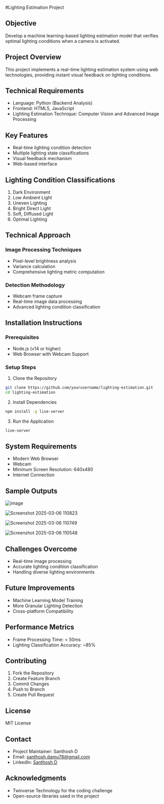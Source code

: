 #Lighting Estimation Project

## Objective
Develop a machine learning-based lighting estimation model that verifies optimal lighting conditions when a camera is activated.

## Project Overview
This project implements a real-time lighting estimation system using web technologies, providing instant visual feedback on lighting conditions.

## Technical Requirements
- Language: Python (Backend Analysis)
- Frontend: HTML5, JavaScript
- Lighting Estimation Technique: Computer Vision and Advanced Image Processing

## Key Features
- Real-time lighting condition detection
- Multiple lighting state classifications
- Visual feedback mechanism
- Web-based interface

## Lighting Condition Classifications
1. Dark Environment
2. Low Ambient Light
3. Uneven Lighting
4. Bright Direct Light
5. Soft, Diffused Light
6. Optimal Lighting

## Technical Approach
### Image Processing Techniques
- Pixel-level brightness analysis
- Variance calculation
- Comprehensive lighting metric computation

### Detection Methodology
- Webcam frame capture
- Real-time image data processing
- Advanced lighting condition classification

## Installation Instructions

### Prerequisites
- Node.js (v14 or higher)
- Web Browser with Webcam Support

### Setup Steps
1. Clone the Repository
```bash
git clone https://github.com/yourusername/lighting-estimation.git
cd lighting-estimation
```

2. Install Dependencies
```bash
npm install -g live-server
```

3. Run the Application
```bash
live-server
```

## System Requirements
- Modern Web Browser
- Webcam
- Minimum Screen Resolution: 640x480
- Internet Connection

## Sample Outputs
![image](https://github.com/user-attachments/assets/dbe0ee2e-2bc6-4783-b139-a4363bda528f)

![Screenshot 2025-03-06 110823](https://github.com/user-attachments/assets/27ebf3d8-649b-439a-b086-3d5b18722ac8)

![Screenshot 2025-03-06 110749](https://github.com/user-attachments/assets/00eaa6de-f9d3-4d1f-9915-822c96cc54bd)

![Screenshot 2025-03-06 110548](https://github.com/user-attachments/assets/62915120-e508-431d-85cf-492f82e24baa)





## Challenges Overcome
- Real-time image processing
- Accurate lighting condition classification
- Handling diverse lighting environments

## Future Improvements
- Machine Learning Model Training
- More Granular Lighting Detection
- Cross-platform Compatibility

## Performance Metrics
- Frame Processing Time: < 50ms
- Lighting Classification Accuracy: ~85%

## Contributing
1. Fork the Repository
2. Create Feature Branch
3. Commit Changes
4. Push to Branch
5. Create Pull Request

## License
MIT License

## Contact
- Project Maintainer: Santhosh D
- Email: santhosh.damu78@gmail.com
- LinkedIn: [Santhosh D](https://www.linkedin.com/in/santhosh-d-a58b69200/?utm_source=share&utm_campaign=share_via&utm_content=profile&utm_medium=android_app)

## Acknowledgments
- Twinverse Technology for the coding challenge
- Open-source libraries used in the project

